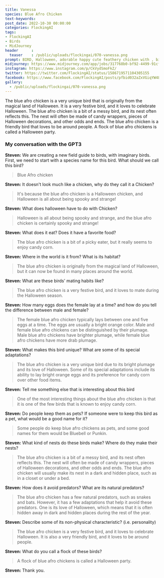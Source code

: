 ```yaml
---
title: Vanessa
species: Blue Afro Chicken
text-keywords: 
post_date: 2022-10-30 00:00:00
categories: FlockingAI
tags:
- FlockingAI
- Birds
- MidJourney 
header      :
  teaser    : /public/uploads/flockingai/070-vanessa.png
prompt: BIRD, Halloween, adorable happy cute feathery chicken with , big blue eyes, cartoons, Sanrio style, hyperdetailed photo, finely detailed, portrait lighting
midjourney: https://www.midjourney.com/app/jobs/317768b0-bf92-4499-91cf-e1f4125df584
instagram: https://www.instagram.com/p/CkVydSmoFkZ/
twitter: https://twitter.com/FlockingAI/status/1586719571104305155
facebook: https://www.facebook.com/FlockingAI/posts/pfbid032aZxVGiqYW4LNebewp82qujRPWEXAbghenSYs3eiWJmSGPNvZGDn51TVVP8hQ5DVl
gallery: 
  - /public/uploads/flockingai/070-vanessa.png
---
```


The blue afro chicken is a very unique bird that is originally from the magical land of Halloween. It is a very festive bird, and it loves to celebrate Halloween. The blue afro chicken is a bit of a messy bird, and its nest often reflects this. The nest will often be made of candy wrappers, pieces of Halloween decorations, and other odds and ends. The blue afro chicken is a friendly bird that loves to be around people. A flock of blue afro chickens is called a Halloween party.

### My conversation with the GPT3

**Steven:** We are creating a new field guide to birds, with imaginary birds. First, we need to start with a species name for this bird. What should we call this bird?

> Blue Afro chicken

**Steven:** It doesn't look much like a chicken, why do they call it a Chicken?

> It's because the blue afro chicken is a Halloween chicken, and Halloween is all about being spooky and strange!

**Steven:** What does halloween have to do with Chicken?

> Halloween is all about being spooky and strange, and the blue afro chicken is certainly spooky and strange!

**Steven:** What does it eat? Does it have a favorite food?

> The blue afro chicken is a bit of a picky eater, but it really seems to enjoy candy corn.

**Steven:** Where in the world is it from? What is its habitat?

> The blue afro chicken is originally from the magical land of Halloween, but it can now be found in many places around the world.

**Steven:** What are these birds' mating habits like?

> The blue afro chicken is a very festive bird, and it loves to mate during the Halloween season.

**Steven:** How many eggs does the female lay at a time? and how do you tell the difference between male and female?

> The female blue afro chicken typically lays between one and five eggs at a time. The eggs are usually a bright orange color. Male and female blue afro chickens can be distinguished by their plumage. Male blue afro chickens have brighter plumage, while female blue afro chickens have more drab plumage.

**Steven:** What makes this bird unique? What are some of its special adaptations?

> The blue afro chicken is a very unique bird due to its bright plumage and its love of Halloween. Some of its special adaptations include its ability to lay bright orange eggs and its preference for candy corn over other food items.

**Steven:** Tell me something else that is interesting about this bird

> One of the most interesting things about the blue afro chicken is that it is one of the few birds that is known to enjoy candy corn.

**Steven:** Do people keep them as pets? If someone were to keep this bird as a pet, what would be a good name for it?

> Some people do keep blue afro chickens as pets, and some good names for them would be Bluebell or Punkin.

**Steven:** What kind of nests do these birds make? Where do they make their nests?

> The blue afro chicken is a bit of a messy bird, and its nest often reflects this. The nest will often be made of candy wrappers, pieces of Halloween decorations, and other odds and ends. The blue afro chicken will usually make its nest in a dark and hidden place, such as in a closet or under a bed.

**Steven:** How does it avoid predators? What are its natural predators?

> The blue afro chicken has a few natural predators, such as snakes and bats. However, it has a few adaptations that help it avoid these predators. One is its love of Halloween, which means that it is often hidden away in dark and hidden places during the rest of the year.

**Steven:** Describe some of its non-physical characteristic? (i.e. personality)

> The blue afro chicken is a very festive bird, and it loves to celebrate Halloween. It is also a very friendly bird, and it loves to be around people.

**Steven:** What do you call a flock of these birds?

> A flock of blue afro chickens is called a Halloween party.

**Steven:** Thank you.
